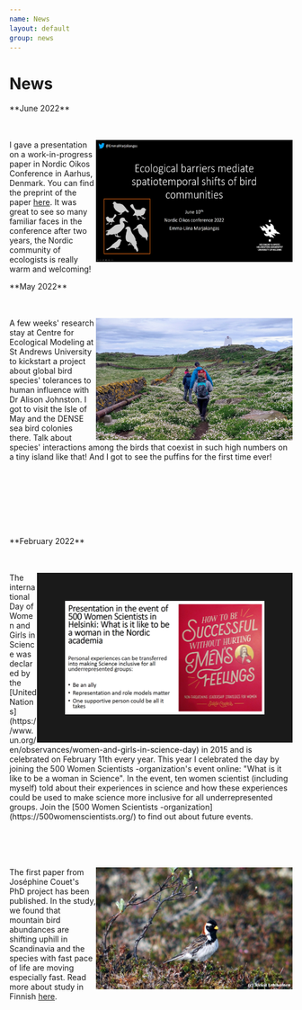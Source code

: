 ```yaml
---
name: News
layout: default
group: news
---
```


<h1 class="page-header text-center"> News </h1>

<p>**June 2022**<br>
<br>
<br>

</p>

<img src="/static/img/news_pic_3.png" style="float: right;" height="217px" width="350px" border="0px"/>

I gave a presentation on a work-in-progress paper in Nordic Oikos Conference in Aarhus, Denmark. You can find the preprint of the paper [here](https://www.researchsquare.com/article/rs-1347347/v1). It was great to see so many familiar faces in the conference after two years, the Nordic community of ecologists is really warm and welcoming!

<p>**May 2022**<br>
<br>
<br>

</p>

<img src="/static/img/news_pic_4.jpg" style="float: right;" height="217px" width="350px" border="0px"/>

A few weeks' research stay at Centre for Ecological Modeling at St Andrews University to kickstart a project about global bird species' tolerances to human influence with Dr Alison Johnston. I got to visit the Isle of May and the DENSE sea bird colonies there. Talk about species' interactions among the birds that coexist in such high numbers on a tiny island like that! And I got to see the puffins for the first time ever!
<br>
<br>
<br>
<br>
<br>
<br>
<br>
<br>

<p>**February 2022**<br>
<br>
<br>

</p>

<img src="/static/img/news_pic_1.png" style="float: right;" height="202px" width="355px" border="50px"/>

<p>The international Day of Women and Girls in Science was declared by the [United Nations](https://www.un.org/en/observances/women-and-girls-in-science-day) in 2015 and is celebrated on February 11th every year. This year I celebrated the day by joining the 500 Women Scientists -organization's event online: "What is it like to be a woman in Science". In the event, ten women scientist (including myself) told about their experiences in science and how these experiences could be used to make science more inclusive for all underrepresented groups. Join the [500 Women Scientists -organization](https://500womenscientists.org/) to find out about future events. <br>
<br>
<br>
<br>
<br>

</p>

<img src="/static/img/news_pic2.jpg" style="float: right;" height="217px" width="350px" border="0px"/>

The first paper from Joséphine Couet's PhD project has been published. In the study, we found that mountain bird abundances are shifting uphill in Scandinavia and the species with fast pace of life are moving especially fast. Read more about study in Finnish [here](https://www.helsinki.fi/fi/uutiset/luontokato/linnut-siirtyvat-skandeilla-kohti-tuntureiden-viileampia-ylarinteita-ilmaston-lammetessa).
<br>
<br>
<br>
<br>
<br>
<br>
<br>
<br>









